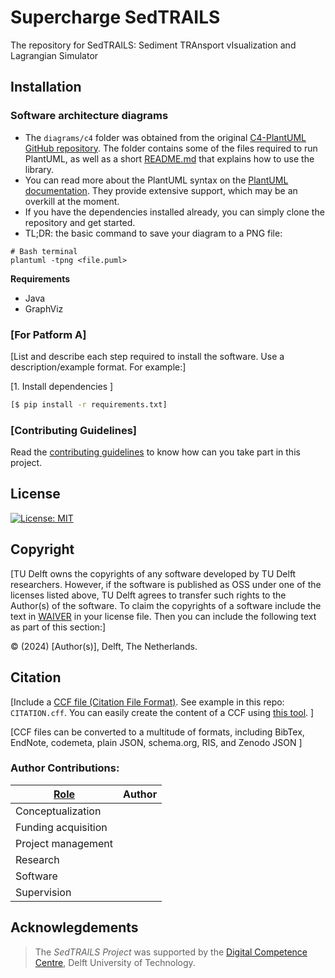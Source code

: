 # Supercharge SedTRAILS
The repository for SedTRAILS: Sediment TRAnsport vIsualization and Lagrangian Simulator

## Installation

### Software architecture diagrams
- The `diagrams/c4` folder was obtained from the original [C4-PlantUML GitHub repository](https://github.com/plantuml-stdlib/C4-PlantUML). The folder contains some of the files required to run PlantUML, as well as a short [README.md](https://github.com/sedtrails/sedtrails/blob/main/diagrams/c4/README.md) that explains how to use the library.
- You can read more about the PlantUML syntax on the [PlantUML documentation](https://plantuml.com/command-line). They provide extensive support, which may be an overkill at the moment.
- If you have the dependencies installed already, you can simply clone the repository and get started. 
- TL;DR: the basic command to save your diagram to a PNG file: 
```shell
# Bash terminal
plantuml -tpng <file.puml>
```

**Requirements** 
- Java
- GraphViz

### [For Patform A]

[List and describe each step required to install the software. Use a description/example format. For example:]

[1. Install dependencies ]

```bash
[$ pip install -r requirements.txt]
```

### [Contributing Guidelines]

Read the [contributing guidelines](CONTRIBUTING.md) to know how can you take part in this project. 

## License

[![License: MIT](https://img.shields.io/badge/License-MIT-yellow.svg)](https://opensource.org/licenses/MIT)


## Copyright

[TU Delft owns the copyrights of any software developed by TU Delft researchers. However, if the software is published as OSS under one of the licenses listed above, TU Delft agrees to transfer such rights to the Author(s) of the software. To claim the copyrights of a software include the text in [WAIVER](./WAIVER) in your license file. Then you can include the following text as part of this section:]

&copy; (2024) [Author(s)], Delft, The Netherlands. 

## Citation

[Include a [CCF file (Citation File Format)](https://citation-file-format.github.io/). See example in this repo: `CITATION.cff`. You can easily create the content of a CCF using [this tool](https://citation-file-format.github.io/cff-initializer-javascript/). ]

[CCF files can be converted to a multitude of formats, including BibTex,  EndNote, codemeta, plain JSON, schema.org, RIS, and Zenodo JSON ]

### Author Contributions:
| [Role](https://credit.niso.org/contributor-roles-defined/) | Author |
|------|--------|
| Conceptualization |  |
| Funding acquisition | |
| Project management |  |
| Research |  |
| Software |  |
| Supervision |  |

## Acknowlegdements

> The *SedTRAILS Project* was supported by the [Digital Competence Centre](https://dcc.tudelft.nl/), Delft University of Technology. 
